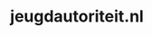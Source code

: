 ---
layout: post
title:  "jeugdautoriteit.nl"
internal_url:  "/data/jeugdautoriteit.nl.html"
categories: dutchgov
---